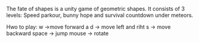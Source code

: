 The fate of shapes is a unity game of geometric shapes.
It consists of 3 levels: Speed parkour, bunny hope and survival countdown under meteors.

Hwo to play:
  w   ->move forward
a   d -> move left and riht
  s   -> move backward
space -> jump
mouse -> rotate
